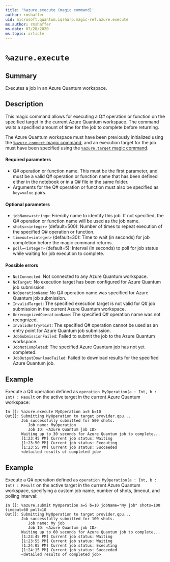```yaml
---
title: '%azure.execute (magic command)'
author: rmshaffer
uid: microsoft.quantum.iqsharp.magic-ref.azure.execute
ms.author: rmshaffer
ms.date: 07/28/2020
ms.topic: article
---
```


<!--
    NB: This file has been automatically generated from Microsoft.Quantum.IQSharp.AzureClient.dll,
        please do not manually edit it.

    [DEBUG] JSON source:
        {"Name": "%azure.execute", "Documentation": {"Summary": "Executes a job in an Azure Quantum workspace.", "Full": null, "Description": "\r\nThis magic command allows for executing a Q# operation or function\r\non the specified target in the current Azure Quantum workspace.\r\nThe command waits a specified amount of time for the job to complete before returning.\r\n\r\nThe Azure Quantum workspace must have been previously initialized\r\nusing the [`%azure.connect` magic command](https://docs.microsoft.com/qsharp/api/iqsharp-magic/azure.connect),\r\nand an execution target for the job must have been specified using the\r\n[`%azure.target` magic command](https://docs.microsoft.com/qsharp/api/iqsharp-magic/azure.target).\r\n\r\n#### Required parameters\r\n\r\n- Q# operation or function name. This must be the first parameter, and must be a valid Q# operation\r\nor function name that has been defined either in the notebook or in a Q# file in the same folder.\r\n- Arguments for the Q# operation or function must also be specified as `key=value` pairs.\r\n\r\n#### Optional parameters\r\n\r\n- `jobName=<string>`: Friendly name to identify this job. If not specified,\r\nthe Q# operation or function name will be used as the job name.\r\n- `shots=<integer>` (default=500): Number of times to repeat execution of the\r\nspecified Q# operation or function.\r\n- `timeout=<integer>` (default=30): Time to wait (in seconds) for job completion\r\nbefore the magic command returns.\r\n- `poll=<integer>` (default=5): Interval (in seconds) to poll for\r\njob status while waiting for job execution to complete.\r\n\r\n#### Possible errors\r\n\r\n- `NotConnected`: Not connected to any Azure Quantum workspace.\r\n- `NoTarget`: No execution target has been configured for Azure Quantum job submission.\r\n- `NoOperationName`: No Q# operation name was specified for Azure Quantum job submission.\r\n- `InvalidTarget`: The specified execution target is not valid for Q# job submission in the current Azure Quantum workspace.\r\n- `UnrecognizedOperationName`: The specified Q# operation name was not recognized.\r\n- `InvalidEntryPoint`: The specified Q# operation cannot be used as an entry point for Azure Quantum job submission.\r\n- `JobSubmissionFailed`: Failed to submit the job to the Azure Quantum workspace.\r\n- `JobNotCompleted`: The specified Azure Quantum job has not yet completed.\r\n- `JobOutputDownloadFailed`: Failed to download results for the specified Azure Quantum job.\r\n                    ", "Remarks": null, "Examples": ["\r\nExecute a Q# operation defined as `operation MyOperation(a : Int, b : Int) : Result`\r\non the active target in the current Azure Quantum workspace:\r\n```\r\nIn []: %azure.execute MyOperation a=5 b=10\r\nOut[]: Submitting MyOperation to target provider.qpu...\r\n       Job successfully submitted for 500 shots.\r\n          Job name: MyOperation\r\n          Job ID: <Azure Quantum job ID>\r\n       Waiting up to 30 seconds for Azure Quantum job to complete...\r\n       [1:23:45 PM] Current job status: Waiting\r\n       [1:23:50 PM] Current job status: Executing\r\n       [1:23:55 PM] Current job status: Succeeded\r\n       <detailed results of completed job>\r\n```\r\n                        ", "\r\nExecute a Q# operation defined as `operation MyOperation(a : Int, b : Int) : Result`\r\non the active target in the current Azure Quantum workspace,\r\nspecifying a custom job name, number of shots, timeout, and polling interval:\r\n```\r\nIn []: %azure.submit MyOperation a=5 b=10 jobName=\"My job\" shots=100 timeout=60 poll=10\r\nOut[]: Submitting MyOperation to target provider.qpu...\r\n       Job successfully submitted for 100 shots.\r\n          Job name: My job\r\n          Job ID: <Azure Quantum job ID>\r\n       Waiting up to 60 seconds for Azure Quantum job to complete...\r\n       [1:23:45 PM] Current job status: Waiting\r\n       [1:23:55 PM] Current job status: Waiting\r\n       [1:24:05 PM] Current job status: Executing\r\n       [1:24:15 PM] Current job status: Succeeded\r\n       <detailed results of completed job>\r\n```\r\n                        "], "SeeAlso": null}, "AssemblyName": "Microsoft.Quantum.IQSharp.AzureClient"}
-->

# `%azure.execute`

## Summary

Executes a job in an Azure Quantum workspace.

## Description

This magic command allows for executing a Q# operation or function
on the specified target in the current Azure Quantum workspace.
The command waits a specified amount of time for the job to complete before returning.

The Azure Quantum workspace must have been previously initialized
using the [`%azure.connect` magic command](https://docs.microsoft.com/qsharp/api/iqsharp-magic/azure.connect),
and an execution target for the job must have been specified using the
[`%azure.target` magic command](https://docs.microsoft.com/qsharp/api/iqsharp-magic/azure.target).

#### Required parameters

- Q# operation or function name. This must be the first parameter, and must be a valid Q# operation
or function name that has been defined either in the notebook or in a Q# file in the same folder.
- Arguments for the Q# operation or function must also be specified as `key=value` pairs.

#### Optional parameters

- `jobName=<string>`: Friendly name to identify this job. If not specified,
the Q# operation or function name will be used as the job name.
- `shots=<integer>` (default=500): Number of times to repeat execution of the
specified Q# operation or function.
- `timeout=<integer>` (default=30): Time to wait (in seconds) for job completion
before the magic command returns.
- `poll=<integer>` (default=5): Interval (in seconds) to poll for
job status while waiting for job execution to complete.

#### Possible errors

- `NotConnected`: Not connected to any Azure Quantum workspace.
- `NoTarget`: No execution target has been configured for Azure Quantum job submission.
- `NoOperationName`: No Q# operation name was specified for Azure Quantum job submission.
- `InvalidTarget`: The specified execution target is not valid for Q# job submission in the current Azure Quantum workspace.
- `UnrecognizedOperationName`: The specified Q# operation name was not recognized.
- `InvalidEntryPoint`: The specified Q# operation cannot be used as an entry point for Azure Quantum job submission.
- `JobSubmissionFailed`: Failed to submit the job to the Azure Quantum workspace.
- `JobNotCompleted`: The specified Azure Quantum job has not yet completed.
- `JobOutputDownloadFailed`: Failed to download results for the specified Azure Quantum job.

## Example

Execute a Q# operation defined as `operation MyOperation(a : Int, b : Int) : Result`
on the active target in the current Azure Quantum workspace:
```
In []: %azure.execute MyOperation a=5 b=10
Out[]: Submitting MyOperation to target provider.qpu...
       Job successfully submitted for 500 shots.
          Job name: MyOperation
          Job ID: <Azure Quantum job ID>
       Waiting up to 30 seconds for Azure Quantum job to complete...
       [1:23:45 PM] Current job status: Waiting
       [1:23:50 PM] Current job status: Executing
       [1:23:55 PM] Current job status: Succeeded
       <detailed results of completed job>
```

## Example

Execute a Q# operation defined as `operation MyOperation(a : Int, b : Int) : Result`
on the active target in the current Azure Quantum workspace,
specifying a custom job name, number of shots, timeout, and polling interval:
```
In []: %azure.submit MyOperation a=5 b=10 jobName="My job" shots=100 timeout=60 poll=10
Out[]: Submitting MyOperation to target provider.qpu...
       Job successfully submitted for 100 shots.
          Job name: My job
          Job ID: <Azure Quantum job ID>
       Waiting up to 60 seconds for Azure Quantum job to complete...
       [1:23:45 PM] Current job status: Waiting
       [1:23:55 PM] Current job status: Waiting
       [1:24:05 PM] Current job status: Executing
       [1:24:15 PM] Current job status: Succeeded
       <detailed results of completed job>
```

